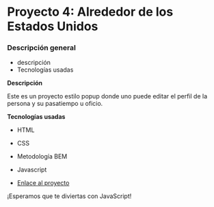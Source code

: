 # Proyecto 4: Alrededor de los Estados Unidos

### Descripción general

* descripción
* Tecnologías usadas

**Descripción**

Este es un proyecto estilo popup donde uno puede editar el perfil de la persona y su pasatiempo u oficio.

**Tecnologías usadas**

* HTML
* CSS
* Metodología BEM
* Javascript

 * [Enlace al proyecto]()

¡Esperamos que te diviertas con JavaScript!
